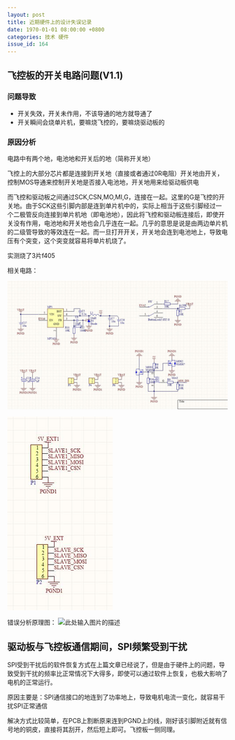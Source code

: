 ```yaml
---
layout: post
title: 近期硬件上的设计失误记录
date: 1970-01-01 08:00:00 +0800
categories: 技术 硬件
issue_id: 164
---
```


## 飞控板的开关电路问题(V1.1)

### 问题导致
 - 开关失效，开关未作用，不该导通的地方就导通了
 - 开关瞬间会烧单片机，要嘛烧飞控的，要嘛烧驱动板的
  
### 原因分析

电路中有两个地，电池地和开关后的地（简称开关地）

飞控上的大部分芯片都是连接到开关地（直接或者通过0R电阻）开关地由开关，控制MOS导通来控制开关地是否接入电池地，开关地用来给驱动板供电

而飞控和驱动板之间通过SCK,CSN,MO,MI,G，连接在一起。这里的G是飞控的开关地。由于SCK这些引脚内部是连到单片机中的，实际上相当于这些引脚经过一个二极管反向连接到单片机地（即电池地），因此将飞控和驱动板连接后，即使开关没有作用，电池地和开关地也会几乎连在一起。几乎的意思是说是由两边单片机的二级管导致的等效连在一起。而一旦打开开关，开关地会连到电池地上，导致电压有个突变，这个突变就容易将单片机烧了。

实测烧了3片f405

相关电路：

![此处输入图片的描述][1]

[1]: https://raw.githubusercontent.com/Ncerzzk/MyBlog/master/img/shiwu1.jpg
![此处输入图片的描述][2]

[2]: https://raw.githubusercontent.com/Ncerzzk/MyBlog/master/img/shiwu2.jpg

错误分析原理图：
![此处输入图片的描述][3]

[3]: https://raw.githubusercontent.com/Ncerzzk/MyBlog/master/img/shiwufenxi.jpg

## 驱动板与飞控板通信期间，SPI频繁受到干扰

SPI受到干扰后的软件恢复方式在上篇文章已经说了，但是由于硬件上的问题，导致受到干扰的频率比正常情况下大得多，即使可以通过软件上恢复，也极大影响了电机的正常运行。

原因主要是：SPI通信接口的地连到了功率地上，导致电机电流一变化，就容易干扰SPI正常通信

解决方式比较简单，在PCB上割断原来连到PGND上的线，刚好该引脚附近就有信号地的铜皮，直接将其刮开，然后短上即可。飞控板一侧同理。


